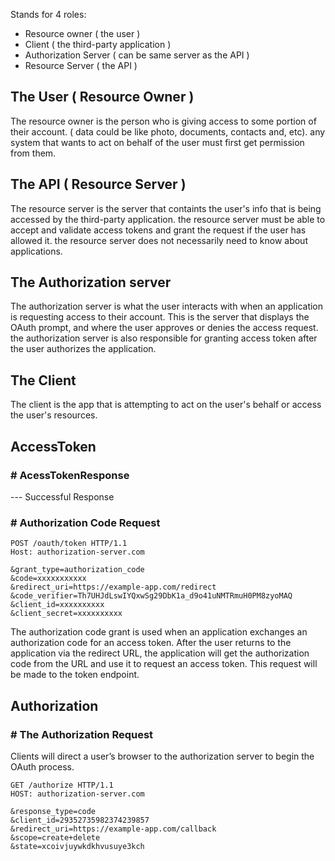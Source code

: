 Stands for 4 roles:
- Resource owner ( the user )
- Client ( the third-party application )
- Authorization Server ( can be same server as the API )
- Resource Server ( the API )


## The User ( Resource Owner )
The resource owner is the person who is giving access to some portion of their account. ( data could be like photo, documents, contacts and, etc). any system that wants to act on behalf of the user must first get permission from them.


## The API ( Resource Server )
The resource server is the server that containts the user's info that is being accessed by the third-party application. the resource server must be able to accept and validate access tokens and grant the request if the user has allowed it.
the resource server does not necessarily need to know about applications.


## The Authorization server
The authorization server is what the user interacts with when an application is requesting access to their account.
This is the server that displays the OAuth prompt, and where the user approves or denies the access request. the authorization server is also responsible for granting access token after the user authorizes the application.


## The Client
The client is the app that is attempting to act on the user's behalf or access the user's resources.



## AccessToken

### # AcessTokenResponse
--- Successful Response


### # Authorization Code Request

```HTTP
POST /oauth/token HTTP/1.1
Host: authorization-server.com
 
&grant_type=authorization_code
&code=xxxxxxxxxxx
&redirect_uri=https://example-app.com/redirect
&code_verifier=Th7UHJdLswIYQxwSg29DbK1a_d9o41uNMTRmuH0PM8zyoMAQ
&client_id=xxxxxxxxxx
&client_secret=xxxxxxxxxx
```

The authorization code grant is used when an application exchanges an authorization code for an access token. 
After the user returns to the application via the redirect URL, the application will get the authorization code from the URL and use it to request an access token. 
This request will be made to the token endpoint.




## Authorization

### # The Authorization Request
Clients will direct a user’s browser to the authorization server to begin the OAuth process.

```http
GET /authorize HTTP/1.1
HOST: authorization-server.com

&response_type=code
&client_id=29352735982374239857
&redirect_uri=https://example-app.com/callback
&scope=create+delete
&state=xcoivjuywkdkhvusuye3kch
```
